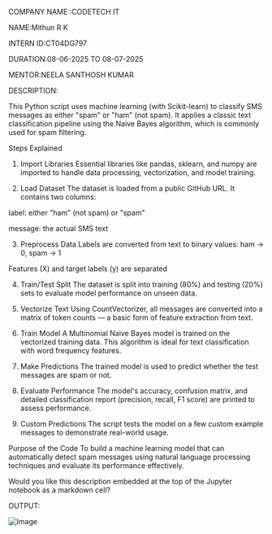 COMPANY NAME :CODETECH IT

NAME:Mithun R K

INTERN ID:CT04DG797

DURATION:08-06-2025 TO 08-07-2025

MENTOR:NEELA SANTHOSH KUMAR

DESCRIPTION:

This Python script uses machine learning (with Scikit-learn) to classify SMS messages as either "spam" or "ham" (not spam). It applies a classic text classification pipeline using the Naive Bayes algorithm, which is commonly used for spam filtering.

Steps Explained
1. Import Libraries
Essential libraries like pandas, sklearn, and numpy are imported to handle data processing, vectorization, and model training.

2. Load Dataset
The dataset is loaded from a public GitHub URL. It contains two columns:

label: either "ham" (not spam) or "spam"

message: the actual SMS text

3. Preprocess Data
Labels are converted from text to binary values: ham → 0, spam → 1

Features (X) and target labels (y) are separated

4. Train/Test Split
The dataset is split into training (80%) and testing (20%) sets to evaluate model performance on unseen data.

5. Vectorize Text
Using CountVectorizer, all messages are converted into a matrix of token counts — a basic form of feature extraction from text.

6. Train Model
A Multinomial Naive Bayes model is trained on the vectorized training data. This algorithm is ideal for text classification with word frequency features.

7. Make Predictions
The trained model is used to predict whether the test messages are spam or not.

8. Evaluate Performance
The model's accuracy, confusion matrix, and detailed classification report (precision, recall, F1 score) are printed to assess performance.

9. Custom Predictions
The script tests the model on a few custom example messages to demonstrate real-world usage.

 Purpose of the Code
To build a machine learning model that can automatically detect spam messages using natural language processing techniques and evaluate its performance effectively.

Would you like this description embedded at the top of the Jupyter notebook as a markdown cell?

OUTPUT:

![Image](https://github.com/user-attachments/assets/21cdd227-28b0-43c8-9b9b-6879a42b9d44)
